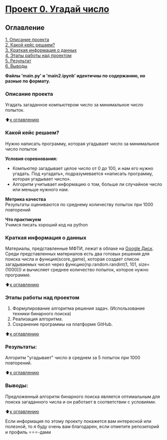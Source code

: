 # [Проект 0. Угадай число](https://github.com/Ursekov/MIPT_SF_DATA_SCIENCE/tree/main/Project%200)

## Оглавление  
[1. Описание проекта](.README.md#Описание-проекта)  
[2. Какой кейс решаем?](.README.md#Какой-кейс-решаем)  
[3. Краткая информация о данных](.README.md#Краткая-информация-о-данных)  
[4. Этапы работы над проектом](.README.md#Этапы-работы-над-проектом)  
[5. Результат](.README.md#Результат)    
[6. Выводы](.README.md#Выводы) 

**Файлы 'main.py' и 'main2.ipynb' идентичны по содержанию, но разные по формату.**

### Описание проекта    
Угадать загаданное компьютером число за минимальное число попыток.

:arrow_up:[к оглавлению](_)


### Какой кейс решаем?    
Нужно написать программу, которая угадывает число за минимальное число попыток

**Условия соревнования:**  
- Компьютер загадывает целое число от 0 до 100, и нам его нужно угадать. Под «угадать», подразумевается «написать программу, которая угадывает число».
- Алгоритм учитывает информацию о том, больше ли случайное число или меньше нужного нам.

**Метрика качества**     
Результаты оцениваются по среднему количеству попыток при 1000 повторений

**Что практикуем**     
Учимся писать хороший код на python


### Краткая информация о данных
Материалы, представленные МФТИ, лежат в облаке на [Google Диск](https://drive.google.com/drive/folders/1CnZIvDAE6x4eSsFkjbovUrECZmj4qjD1?usp=sharing).
Среди представленных материалов есть два готовых решения для поиска числа и функция(score_game), которая создает список загадываемых чисел через функцию(np.random.randint(1, 101, size=(1000))) и вычисляет среднее количество попыток, которое нужно программе.
  
:arrow_up:[к оглавлению](.README.md#Оглавление)


### Этапы работы над проектом  
1. Формулирование алгоритма решения задач. (Использование техники бинарного поиска)
2. Реализация алгоритма.
3. Сохранение программы на платформе GitHub.

:arrow_up:[к оглавлению](.README.md#Оглавление)


### Результаты:  
Алгоритм "угадывает" число в среднем за 5 попыток при 1000 повторений.

:arrow_up:[к оглавлению](.README.md#Оглавление)


### Выводы:  
Предложенный алгоритм бинарного поиска является оптимальным для поиска загаданного числа и он работает в соответствии с условиями.

:arrow_up:[к оглавлению](.README.md#Оглавление)


Если информация по этому проекту покажется вам интересной или полезной, то я буду очень вам благодарен, если отметите репозиторий и профиль ⭐️⭐️⭐️-дами